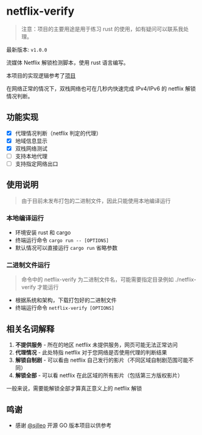 # netflix-verify

> 注意：项目的主要用途是用于练习 rust 的使用，如有疑问可以联系我处理。

最新版本: `v1.0.0`

流媒体 Netflix 解锁检测脚本，使用 rust 语言编写。

本项目的实现逻辑参考了[项目](https://github.com/sjlleo/netflix-verify)

在网络正常的情况下，双栈网络也可在几秒内快速完成 IPv4/IPv6 的 netflix 解锁情况判断。

## 功能实现

- [X] 代理情况判断（netflix 判定的代理）
- [X] 地域信息显示
- [X] 双栈网络测试
- [ ] 支持本地代理
- [ ] 支持指定网络出口

## 使用说明

> 由于目前未发布打包的二进制文件，因此只能使用本地编译运行

### 本地编译运行

- 环境安装 rust 和 cargo
- 终端运行命令 `cargo run -- [OPTIONS]`
- 默认情况可以直接运行 `cargo run` 省略参数

### 二进制文件运行

> 命令中的 netflix-verify 为二进制文件名，可能需要指定目录例如 ./netflix-verify 才能运行

- 根据系统和架构，下载打包好的二进制文件
- 终端运行命令 `netflix-verify [OPTIONS]`

## 相关名词解释

1. **不提供服务** - 所在的地区 netflix 未提供服务，网页可能无法正常访问
2. **代理情况** - 此处特指 netflix 对于您网络是否使用代理的判断结果
3. **解锁自制剧** - 可以看由 netflix 自己发行的影片（不同区域自制剧范围可能不同）
4. **解锁全部** - 可以看 netflix 在此区域的所有影片（包括第三方版权影片）

一般来说，需要能解锁全部才算真正意义上的 netflix 解锁

## 鸣谢

- 感谢 [@sjlleo](https://github.com/sjlleo) 开源 GO 版本项目以供参考
